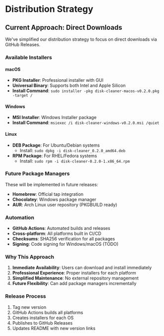 # Distribution Strategy

## Current Approach: Direct Downloads

We've simplified our distribution strategy to focus on direct downloads via GitHub Releases.

### Available Installers

#### macOS

- **PKG Installer**: Professional installer with GUI
- **Universal Binary**: Supports both Intel and Apple Silicon
- **Install Command**: `sudo installer -pkg disk-cleaner-macos-v0.2.0.pkg -target /`

#### Windows

- **MSI Installer**: Windows Installer package
- **Install Command**: `msiexec /i disk-cleaner-windows-v0.2.0.msi /quiet`

#### Linux

- **DEB Package**: For Ubuntu/Debian systems
  - Install: `sudo dpkg -i disk-cleaner_0.2.0_amd64.deb`
- **RPM Package**: For RHEL/Fedora systems
  - Install: `sudo rpm -i disk-cleaner-0.2.0-1.x86_64.rpm`

### Future Package Managers

These will be implemented in future releases:

- **Homebrew**: Official tap integration
- **Chocolatey**: Windows package manager
- **AUR**: Arch Linux user repository (PKGBUILD ready)

### Automation

- **GitHub Actions**: Automated builds and releases
- **Cross-platform**: All platforms built in CI/CD
- **Checksums**: SHA256 verification for all packages
- **Signing**: Code signing for Windows/macOS (TODO)

### Why This Approach

1. **Immediate Availability**: Users can download and install immediately
2. **Professional Experience**: Proper installers for each platform
3. **Simplified Maintenance**: No external repository management
4. **Future Flexibility**: Can add package managers incrementally

### Release Process

1. Tag new version
2. GitHub Actions builds all platforms
3. Creates installers for each OS
4. Publishes to GitHub Releases
5. Updates README with new version links